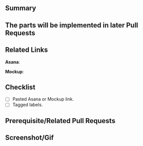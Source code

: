 ## Summary
<!--- Provide enough context about what you’re trying to achieve. You can break it down in a few bullet-points.-->

## The parts will be implemented in later Pull Requests

## Related Links
<!-- Asana Ticket / Mockup Design Prototype -->
**Asana**:  

**Mockup**:  

## Checklist

- [ ] Pasted Asana or Mockup link.
- [ ] Tagged labels.

## Prerequisite/Related Pull Requests
<!-- Please paste the related PR links. -->

## Screenshot/Gif
<!-- UI changes: You can provide a before-and-after screenshot with highlighting the changes or a link to a video/GIF. -->
